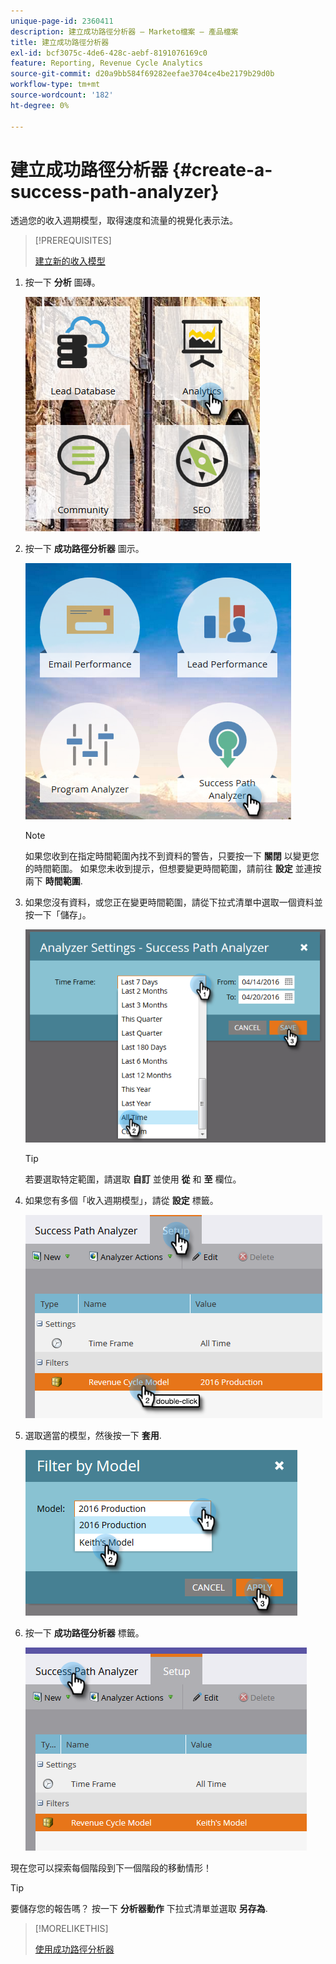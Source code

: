 ```yaml
---
unique-page-id: 2360411
description: 建立成功路徑分析器 — Marketo檔案 — 產品檔案
title: 建立成功路徑分析器
exl-id: bcf3075c-4de6-428c-aebf-8191076169c0
feature: Reporting, Revenue Cycle Analytics
source-git-commit: d20a9bb584f69282eefae3704ce4be2179b29d0b
workflow-type: tm+mt
source-wordcount: '182'
ht-degree: 0%

---
```


# 建立成功路徑分析器 {#create-a-success-path-analyzer}

透過您的收入週期模型，取得速度和流量的視覺化表示法。

>[!PREREQUISITES]
>
>[建立新的收入模型](/help/marketo/product-docs/reporting/revenue-cycle-analytics/revenue-cycle-models/create-a-new-revenue-model.md)

1. 按一下 **分析** 圖磚。

   ![](assets/one.png)

1. 按一下 **成功路徑分析器** 圖示。

   ![](assets/two.png)

   >[!NOTE]
   >
   >如果您收到在指定時間範圍內找不到資料的警告，只要按一下 **關閉** 以變更您的時間範圍。 如果您未收到提示，但想要變更時間範圍，請前往 **設定** 並連按兩下 **時間範圍**.

1. 如果您沒有資料，或您正在變更時間範圍，請從下拉式清單中選取一個資料並按一下「儲存」。

   ![](assets/timeframe.png)

   >[!TIP]
   >
   >若要選取特定範圍，請選取 **自訂** 並使用 **從** 和 **至** 欄位。

1. 如果您有多個「收入週期模型」，請從 **設定** 標籤。

   ![](assets/four.png)

1. 選取適當的模型，然後按一下 **套用**.

   ![](assets/five.png)

1. 按一下 **成功路徑分析器** 標籤。

   ![](assets/success-tab.png)

現在您可以探索每個階段到下一個階段的移動情形！

>[!TIP]
>
>要儲存您的報告嗎？ 按一下 **分析器動作** 下拉式清單並選取 **另存為**.

>[!MORELIKETHIS]
>
>[使用成功路徑分析器](/help/marketo/product-docs/reporting/revenue-cycle-analytics/revenue-cycle-models/using-the-success-path-analyzer.md)
